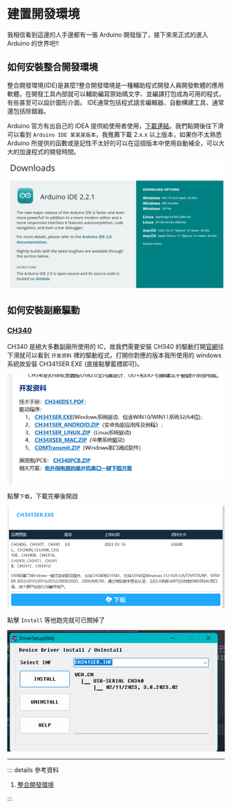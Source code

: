 # 建置開發環境

我相信看到這邊的人手邊都有一張 Arduino 開發版了，接下來來正式的進入 Arduino 的世界吧!!

## 如何安裝整合開發環境

整合開發環境(IDE)是甚麼?整合開發環境是一種輔助程式開發人員開發軟體的應用軟體，在開發工具內部就可以輔助編寫原始碼文字、並編譯打包成為可用的程式，有些甚至可以設計圖形介面。 IDE通常包括程式語言編輯器、自動構建工具、通常還包括除錯器。

Arduino 官方有出自己的 IDEA 提供給使用者使用，[下載連結](https://www.arduino.cc/en/software)。我們點開後往下滑可以看到 `Arduino IDE 某某某版本`，我推薦下載 2.x.x 以上版本，如果你不太熟悉 Arduino 所提供的函數或是記性不太好的可以在這個版本中使用自動補全，可以大大的加速程式的開發時間。

![Arduino Downloads](../images/setup/arduino_downloads.png)

## 如何安裝副廠驅動

### [CH340](https://www.wch.cn/products/CH340.html)

CH340 是絕大多數副廠所使用的 IC，故我們需要安裝 CH340 的驅動打開[官網](https://www.wch.cn/products/CH340.html)往下滑就可以看到 `开发资料` 裡的驅動程式，打開你對應的版本我所使用的 windows 系統故安裝 CH341SER.EXE (直接點擊藍標即可)。

![CH340 info](../images/setup/ch430_info.png)

點擊`下载`，下載完畢後開啟

![CH340 Download](../images/setup/ch340_download.png)

點擊 `Install` 等他跑完就可已關掉了

![CH340 Install](../images/setup/ch340_install.png)

---

::: details 參考資料

1. [整合開發環境](https://zh.wikipedia.org/zh-tw/%E9%9B%86%E6%88%90%E5%BC%80%E5%8F%91%E7%8E%AF%E5%A2%83)

:::
